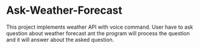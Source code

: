 # Ask-Weather-Forecast
This project implements weather API with voice command. User have to ask question about weather forecast ant the program will process the question and it will answer about the asked question.

